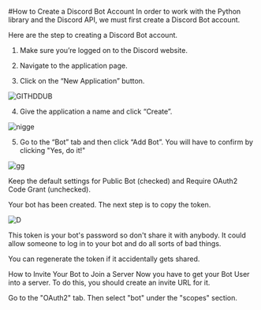 #How to Create a Discord Bot Account
In order to work with the Python library and the Discord API, we must first create a Discord Bot account.

Here are the step to creating a Discord Bot account.

1. Make sure you’re logged on to the Discord website.

2. Navigate to the application page.

3. Click on the “New Application” button.

![GITHDDUB](https://i.imgur.com/a6Dlcb5.png)

4. Give the application a name and click “Create”.

![nigge](https://i.imgur.com/ozbu6Nb.png)

5. Go to the “Bot” tab and then click “Add Bot”. You will have to confirm by clicking "Yes, do it!"

![gg](https://i.imgur.com/zUEYfpV.png)

Keep the default settings for Public Bot (checked) and Require OAuth2 Code Grant (unchecked).

Your bot has been created. The next step is to copy the token.

![D](https://i.imgur.com/F5jx7R3.png)

This token is your bot's password so don't share it with anybody. It could allow someone to log in to your bot and do all sorts of bad things.

You can regenerate the token if it accidentally gets shared.

How to Invite Your Bot to Join a Server
Now you have to get your Bot User into a server. To do this, you should create an invite URL for it.

Go to the "OAuth2" tab. Then select "bot" under the "scopes" section.

